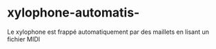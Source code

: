 # xylophone-automatis-
Le xylophone est frappé automatiquement par des maillets en lisant un fichier MIDI

